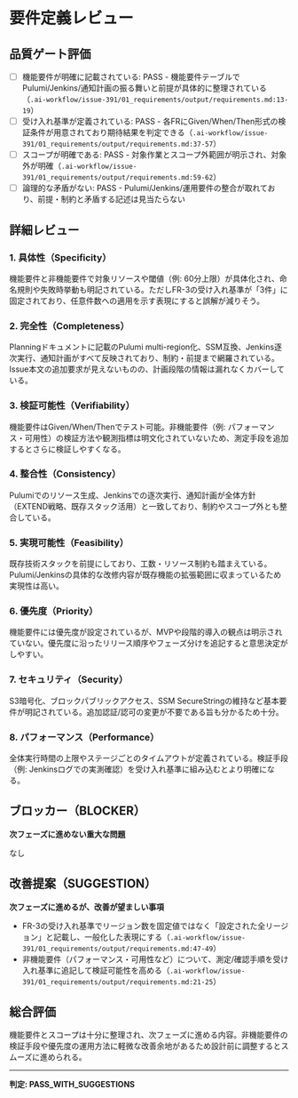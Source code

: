 # 要件定義レビュー

## 品質ゲート評価

- [ ] 機能要件が明確に記載されている: PASS - 機能要件テーブルでPulumi/Jenkins/通知計画の振る舞いと前提が具体的に整理されている（`.ai-workflow/issue-391/01_requirements/output/requirements.md:13-19`）
- [ ] 受け入れ基準が定義されている: PASS - 各FRにGiven/When/Then形式の検証条件が用意されており期待結果を判定できる（`.ai-workflow/issue-391/01_requirements/output/requirements.md:37-57`）
- [ ] スコープが明確である: PASS - 対象作業とスコープ外範囲が明示され、対象外が明確（`.ai-workflow/issue-391/01_requirements/output/requirements.md:59-62`）
- [ ] 論理的な矛盾がない: PASS - Pulumi/Jenkins/運用要件の整合が取れており、前提・制約と矛盾する記述は見当たらない

## 詳細レビュー

### 1. 具体性（Specificity）
機能要件と非機能要件で対象リソースや閾値（例: 60分上限）が具体化され、命名規則や失敗時挙動も明記されている。ただしFR-3の受け入れ基準が「3件」に固定されており、任意件数への適用を示す表現にすると誤解が減りそう。

### 2. 完全性（Completeness）
Planningドキュメントに記載のPulumi multi-region化、SSM互換、Jenkins逐次実行、通知計画がすべて反映されており、制約・前提まで網羅されている。Issue本文の追加要求が見えないものの、計画段階の情報は漏れなくカバーしている。

### 3. 検証可能性（Verifiability）
機能要件はGiven/When/Thenでテスト可能。非機能要件（例: パフォーマンス・可用性）の検証方法や観測指標は明文化されていないため、測定手段を追加するとさらに検証しやすくなる。

### 4. 整合性（Consistency）
Pulumiでのリソース生成、Jenkinsでの逐次実行、通知計画が全体方針（EXTEND戦略、既存スタック活用）と一致しており、制約やスコープ外とも整合している。

### 5. 実現可能性（Feasibility）
既存技術スタックを前提にしており、工数・リソース制約も踏まえている。Pulumi/Jenkinsの具体的な改修内容が既存機能の拡張範囲に収まっているため実現性は高い。

### 6. 優先度（Priority）
機能要件には優先度が設定されているが、MVPや段階的導入の観点は明示されていない。優先度に沿ったリリース順序やフェーズ分けを追記すると意思決定がしやすい。

### 7. セキュリティ（Security）
S3暗号化、ブロックパブリックアクセス、SSM SecureStringの維持など基本要件が明記されている。追加認証/認可の変更が不要である旨も分かるため十分。

### 8. パフォーマンス（Performance）
全体実行時間の上限やステージごとのタイムアウトが定義されている。検証手段（例: Jenkinsログでの実測確認）を受け入れ基準に組み込むとより明確になる。

## ブロッカー（BLOCKER）

**次フェーズに進めない重大な問題**

なし

## 改善提案（SUGGESTION）

**次フェーズに進めるが、改善が望ましい事項**

- FR-3の受け入れ基準でリージョン数を固定値ではなく「設定された全リージョン」と記載し、一般化した表現にする（`.ai-workflow/issue-391/01_requirements/output/requirements.md:47-49`）
- 非機能要件（パフォーマンス・可用性など）について、測定/確認手順を受け入れ基準に追記して検証可能性を高める（`.ai-workflow/issue-391/01_requirements/output/requirements.md:21-25`）

## 総合評価

機能要件とスコープは十分に整理され、次フェーズに進める内容。非機能要件の検証手段や優先度の運用方法に軽微な改善余地があるため設計前に調整するとスムーズに進められる。

---
**判定: PASS_WITH_SUGGESTIONS**